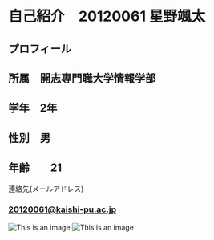 # 自己紹介　20120061 星野颯太

## プロフィール
## 所属　開志専門職大学情報学部
## 学年　2年
## 性別　男
## 年齢　　21　



連絡先(メールアドレス)
### 20120061@kaishi-pu.ac.jp
![This is an image]()
![This is an image]()
